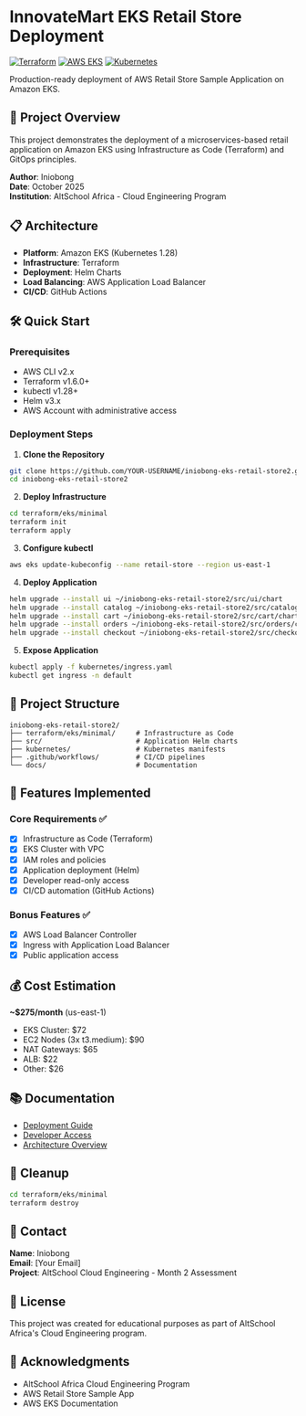 # InnovateMart EKS Retail Store Deployment

[![Terraform](https://img.shields.io/badge/Terraform-v1.6.0-623CE4?logo=terraform)](https://www.terraform.io/)
[![AWS EKS](https://img.shields.io/badge/AWS-EKS-FF9900?logo=amazon-aws)](https://aws.amazon.com/eks/)
[![Kubernetes](https://img.shields.io/badge/Kubernetes-v1.28-326CE5?logo=kubernetes)](https://kubernetes.io/)

Production-ready deployment of AWS Retail Store Sample Application on Amazon EKS.

## 🚀 Project Overview

This project demonstrates the deployment of a microservices-based retail application on Amazon EKS using Infrastructure as Code (Terraform) and GitOps principles.

**Author**: Iniobong  
**Date**: October 2025  
**Institution**: AltSchool Africa - Cloud Engineering Program

## 📋 Architecture

- **Platform**: Amazon EKS (Kubernetes 1.28)
- **Infrastructure**: Terraform
- **Deployment**: Helm Charts
- **Load Balancing**: AWS Application Load Balancer
- **CI/CD**: GitHub Actions

## 🛠️ Quick Start

### Prerequisites
- AWS CLI v2.x
- Terraform v1.6.0+
- kubectl v1.28+
- Helm v3.x
- AWS Account with administrative access

### Deployment Steps

1. **Clone the Repository**
```bash
git clone https://github.com/YOUR-USERNAME/iniobong-eks-retail-store2.git
cd iniobong-eks-retail-store2
```

2. **Deploy Infrastructure**
```bash
cd terraform/eks/minimal
terraform init
terraform apply
```

3. **Configure kubectl**
```bash
aws eks update-kubeconfig --name retail-store --region us-east-1
```

4. **Deploy Application**
```bash
helm upgrade --install ui ~/iniobong-eks-retail-store2/src/ui/chart
helm upgrade --install catalog ~/iniobong-eks-retail-store2/src/catalog/chart
helm upgrade --install cart ~/iniobong-eks-retail-store2/src/cart/chart
helm upgrade --install orders ~/iniobong-eks-retail-store2/src/orders/chart
helm upgrade --install checkout ~/iniobong-eks-retail-store2/src/checkout/chart
```

5. **Expose Application**
```bash
kubectl apply -f kubernetes/ingress.yaml
kubectl get ingress -n default
```

## 📁 Project Structure
```
iniobong-eks-retail-store2/
├── terraform/eks/minimal/     # Infrastructure as Code
├── src/                       # Application Helm charts
├── kubernetes/                # Kubernetes manifests
├── .github/workflows/         # CI/CD pipelines
└── docs/                      # Documentation
```

## 🔐 Features Implemented

### Core Requirements ✅
- [x] Infrastructure as Code (Terraform)
- [x] EKS Cluster with VPC
- [x] IAM roles and policies
- [x] Application deployment (Helm)
- [x] Developer read-only access
- [x] CI/CD automation (GitHub Actions)

### Bonus Features ✅
- [x] AWS Load Balancer Controller
- [x] Ingress with Application Load Balancer
- [x] Public application access

## 💰 Cost Estimation

**~$275/month** (us-east-1)
- EKS Cluster: $72
- EC2 Nodes (3x t3.medium): $90
- NAT Gateways: $65
- ALB: $22
- Other: $26

## 📚 Documentation

- [Deployment Guide](./docs/DEPLOYMENT_GUIDE.md)
- [Developer Access](./DEVELOPER_ACCESS_VERIFIED.md)
- [Architecture Overview](./docs/DEPLOYMENT_GUIDE.md#architecture-overview)

## 🧹 Cleanup
```bash
cd terraform/eks/minimal
terraform destroy
```

## 📧 Contact

**Name**: Iniobong  
**Email**: [Your Email]  
**Project**: AltSchool Cloud Engineering - Month 2 Assessment

## 📄 License

This project was created for educational purposes as part of AltSchool Africa's Cloud Engineering program.

## 🙏 Acknowledgments

- AltSchool Africa Cloud Engineering Program
- AWS Retail Store Sample App
- AWS EKS Documentation
